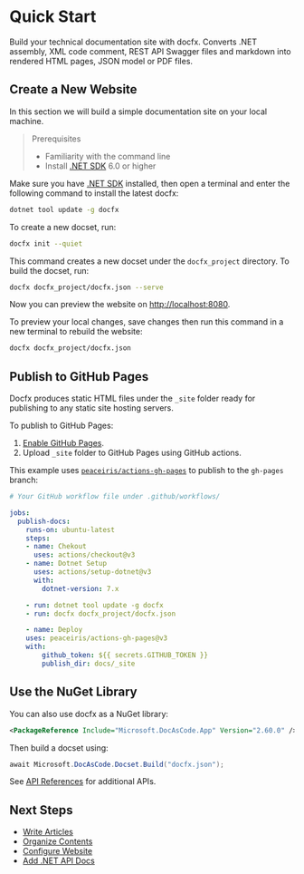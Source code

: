# Quick Start

Build your technical documentation site with docfx. Converts .NET assembly, XML code comment, REST API Swagger files and markdown into rendered HTML pages, JSON model or PDF files.

## Create a New Website

In this section we will build a simple documentation site on your local machine.

> Prerequisites
> - Familiarity with the command line
> - Install [.NET SDK](https://dotnet.microsoft.com/en-us/download) 6.0 or higher

Make sure you have [.NET SDK](https://dotnet.microsoft.com/en-us/download) installed, then open a terminal and enter the following command to install the latest docfx:

```bash
dotnet tool update -g docfx
```

To create a new docset, run:

```bash
docfx init --quiet
```

This command creates a new docset under the `docfx_project` directory. To build the docset, run: 

```bash
docfx docfx_project/docfx.json --serve
```

Now you can preview the website on <http://localhost:8080>.

To preview your local changes, save changes then run this command in a new terminal to rebuild the website:

```bash
docfx docfx_project/docfx.json
```

## Publish to GitHub Pages

Docfx produces static HTML files under the `_site` folder ready for publishing to any static site hosting servers.

To publish to GitHub Pages:
1. [Enable GitHub Pages](https://docs.github.com/en/pages/quickstart).
2. Upload `_site` folder to GitHub Pages using GitHub actions.

This example uses [`peaceiris/actions-gh-pages`](https://github.com/marketplace/actions/github-pages-action) to publish to the `gh-pages` branch:

```yaml
# Your GitHub workflow file under .github/workflows/

jobs:
  publish-docs:
    runs-on: ubuntu-latest
    steps:
    - name: Chekout
      uses: actions/checkout@v3
    - name: Dotnet Setup
      uses: actions/setup-dotnet@v3
      with:
        dotnet-version: 7.x

    - run: dotnet tool update -g docfx
    - run: docfx docfx_project/docfx.json

    - name: Deploy
    uses: peaceiris/actions-gh-pages@v3
    with:
        github_token: ${{ secrets.GITHUB_TOKEN }}
        publish_dir: docs/_site
```

## Use the NuGet Library

You can also use docfx as a NuGet library:

```xml
<PackageReference Include="Microsoft.DocAsCode.App" Version="2.60.0" />
```

Then build a docset using:

```cs
await Microsoft.DocAsCode.Docset.Build("docfx.json");
```

See [API References](api/Microsoft.DocAsCode.yml) for additional APIs.

## Next Steps

- [Write Articles](docs/markdown.md)
- [Organize Contents](docs/table-of-contents.md)
- [Configure Website](docs/config.md)
- [Add .NET API Docs](docs/dotnet-api-docs.md)
